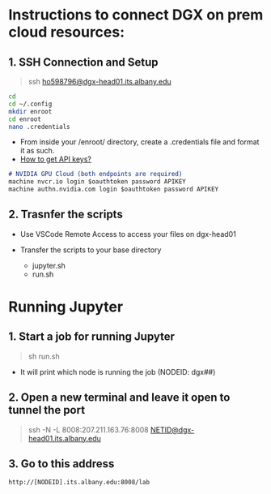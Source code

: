 # Instructions to connect DGX on prem cloud resources:

## 1. SSH Connection and Setup

> ssh ho598796@dgx-head01.its.albany.edu

```bash
cd
cd ~/.config
mkdir enroot
cd enroot
nano .credentials
```

- From inside your /enroot/ directory, create a .credentials file and format it as such.
- [How to get API keys?](https://albany.atlassian.net/wiki/spaces/askit/pages/52331279)

```md
# NVIDIA GPU Cloud (both endpoints are required)
machine nvcr.io login $oauthtoken password APIKEY
machine authn.nvidia.com login $oauthtoken password APIKEY
```

## 2. Trasnfer the scripts

- Use VSCode Remote Access to access your files on dgx-head01

- Transfer the scripts to your base directory
    - jupyter.sh
    - run.sh


# Running Jupyter

## 1. Start a job for running Jupyter

> sh run.sh

- It will print which node is running the job (NODEID: dgx##)

## 2. Open a new terminal and leave it open to tunnel the port

> ssh -N -L 8008:207.211.163.76:8008 NETID@dgx-head01.its.albany.edu

## 3. Go to this address

```md
http://[NODEID].its.albany.edu:8008/lab
```